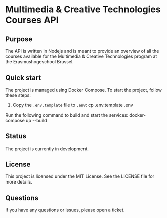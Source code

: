 # Multimedia & Creative Technologies Courses API

## Purpose
The API is written in Nodejs and is meant to provide an overview of all the courses available for the Multimedia & Creative Technologies program at the Erasmushogeschool Brussel.

## Quick start
The project is managed using Docker Compose. To start the project, follow these steps:

1. Copy the `.env.template` file to `.env`:
   cp .env.template .env

Run the following command to build and start the services:
docker-compose up --build


## Status
The project is currently in development.

## License
This project is licensed under the MIT License. See the LICENSE file for more details.

## Questions
If you have any questions or issues, please open a ticket.
